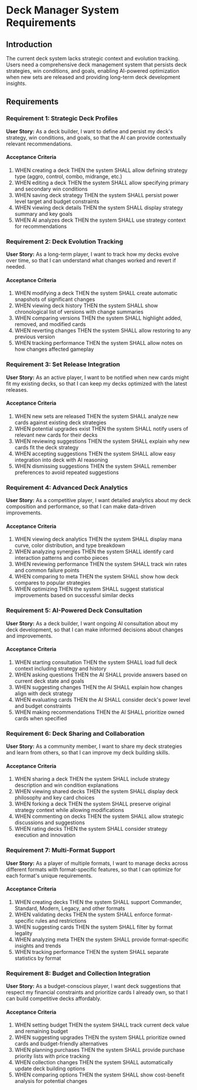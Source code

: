 # Deck Manager System Requirements

## Introduction

The current deck system lacks strategic context and evolution tracking. Users need a comprehensive deck management system that persists deck strategies, win conditions, and goals, enabling AI-powered optimization when new sets are released and providing long-term deck development insights.

## Requirements

### Requirement 1: Strategic Deck Profiles

**User Story:** As a deck builder, I want to define and persist my deck's strategy, win conditions, and goals, so that the AI can provide contextually relevant recommendations.

#### Acceptance Criteria

1. WHEN creating a deck THEN the system SHALL allow defining strategy type (aggro, control, combo, midrange, etc.)
2. WHEN editing a deck THEN the system SHALL allow specifying primary and secondary win conditions
3. WHEN saving deck strategy THEN the system SHALL persist power level target and budget constraints
4. WHEN viewing deck details THEN the system SHALL display strategy summary and key goals
5. WHEN AI analyzes deck THEN the system SHALL use strategy context for recommendations

### Requirement 2: Deck Evolution Tracking

**User Story:** As a long-term player, I want to track how my decks evolve over time, so that I can understand what changes worked and revert if needed.

#### Acceptance Criteria

1. WHEN modifying a deck THEN the system SHALL create automatic snapshots of significant changes
2. WHEN viewing deck history THEN the system SHALL show chronological list of versions with change summaries
3. WHEN comparing versions THEN the system SHALL highlight added, removed, and modified cards
4. WHEN reverting changes THEN the system SHALL allow restoring to any previous version
5. WHEN tracking performance THEN the system SHALL allow notes on how changes affected gameplay

### Requirement 3: Set Release Integration

**User Story:** As an active player, I want to be notified when new cards might fit my existing decks, so that I can keep my decks optimized with the latest releases.

#### Acceptance Criteria

1. WHEN new sets are released THEN the system SHALL analyze new cards against existing deck strategies
2. WHEN potential upgrades exist THEN the system SHALL notify users of relevant new cards for their decks
3. WHEN reviewing suggestions THEN the system SHALL explain why new cards fit the deck strategy
4. WHEN accepting suggestions THEN the system SHALL allow easy integration into deck with AI reasoning
5. WHEN dismissing suggestions THEN the system SHALL remember preferences to avoid repeated suggestions

### Requirement 4: Advanced Deck Analytics

**User Story:** As a competitive player, I want detailed analytics about my deck composition and performance, so that I can make data-driven improvements.

#### Acceptance Criteria

1. WHEN viewing deck analytics THEN the system SHALL display mana curve, color distribution, and type breakdown
2. WHEN analyzing synergies THEN the system SHALL identify card interaction patterns and combo pieces
3. WHEN reviewing performance THEN the system SHALL track win rates and common failure points
4. WHEN comparing to meta THEN the system SHALL show how deck compares to popular strategies
5. WHEN optimizing THEN the system SHALL suggest statistical improvements based on successful similar decks

### Requirement 5: AI-Powered Deck Consultation

**User Story:** As a deck builder, I want ongoing AI consultation about my deck development, so that I can make informed decisions about changes and improvements.

#### Acceptance Criteria

1. WHEN starting consultation THEN the system SHALL load full deck context including strategy and history
2. WHEN asking questions THEN the AI SHALL provide answers based on current deck state and goals
3. WHEN suggesting changes THEN the AI SHALL explain how changes align with deck strategy
4. WHEN evaluating cards THEN the AI SHALL consider deck's power level and budget constraints
5. WHEN making recommendations THEN the AI SHALL prioritize owned cards when specified

### Requirement 6: Deck Sharing and Collaboration

**User Story:** As a community member, I want to share my deck strategies and learn from others, so that I can improve my deck building skills.

#### Acceptance Criteria

1. WHEN sharing a deck THEN the system SHALL include strategy description and win condition explanations
2. WHEN viewing shared decks THEN the system SHALL display deck philosophy and key card choices
3. WHEN forking a deck THEN the system SHALL preserve original strategy context while allowing modifications
4. WHEN commenting on decks THEN the system SHALL allow strategic discussions and suggestions
5. WHEN rating decks THEN the system SHALL consider strategy execution and innovation

### Requirement 7: Multi-Format Support

**User Story:** As a player of multiple formats, I want to manage decks across different formats with format-specific features, so that I can optimize for each format's unique requirements.

#### Acceptance Criteria

1. WHEN creating decks THEN the system SHALL support Commander, Standard, Modern, Legacy, and other formats
2. WHEN validating decks THEN the system SHALL enforce format-specific rules and restrictions
3. WHEN suggesting cards THEN the system SHALL filter by format legality
4. WHEN analyzing meta THEN the system SHALL provide format-specific insights and trends
5. WHEN tracking performance THEN the system SHALL separate statistics by format

### Requirement 8: Budget and Collection Integration

**User Story:** As a budget-conscious player, I want deck suggestions that respect my financial constraints and prioritize cards I already own, so that I can build competitive decks affordably.

#### Acceptance Criteria

1. WHEN setting budget THEN the system SHALL track current deck value and remaining budget
2. WHEN suggesting upgrades THEN the system SHALL prioritize owned cards and budget-friendly alternatives
3. WHEN planning purchases THEN the system SHALL provide purchase priority lists with price tracking
4. WHEN collection changes THEN the system SHALL automatically update deck building options
5. WHEN comparing options THEN the system SHALL show cost-benefit analysis for potential changes